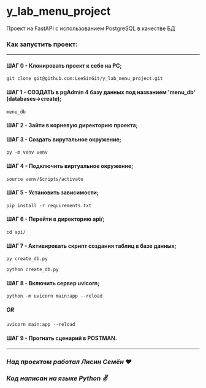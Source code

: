 # y_lab_menu_project
Проект на FastAPI с использованием PostgreSQL в качестве БД

### Как запустить проект:
****
#### ШАГ 0 - Клонировать проект к себе на PC;
```
git clone git@github.com:LeeSinGit/y_lab_menu_project.git
```
#### ШАГ 1 - СОЗДАТЬ в pgAdmin 4 базу данных под названием 'menu_db' (databases->create);
```
menu_db
```
#### ШАГ 2 - Зайти в корневую директорию проекта;
#### ШАГ 3 - Создать вирутальное окружение;
```
py -m venv venv
```
#### ШАГ 4 - Подключить виртуальное окружение;
```
source venv/Scripts/activate
```
#### ШАГ 5 - Установить зависимости;
```
pip install -r requirements.txt
```
#### ШАГ 6 - Перейти в директорию api/;
```
cd api/
```
#### ШАГ 7 - Активировать скрипт создания таблиц в базе данных;
```
py create_db.py
```
```
python create_db.py
```
#### ШАГ 8 - Включить сервер uvicorn;
```
python -m uvicorn main:app --reload
```
##### OR
```
uvicorn main:app --reload
```
#### ШАГ 9 - Прогнать сценарий в POSTMAN.
****
### *Над проектом работал Лисин Семён :heart:*
### *Код написан на языке Python :v:*
